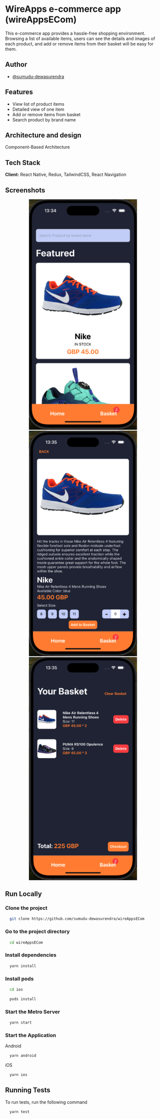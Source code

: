 
# WireApps e-commerce app (wireAppsECom)
This e-commerce app provides a hassle-free shopping environment. Browsing a list of available items, users can see the details and images of each product, and add or remove items from their basket will be easy for them.




## Author

- [@sumudu-dewasurendra](https://github.com/sumudu-dewasurendra)


## Features

- View list of product items
- Detailed view of one item
- Add or remove items from basket
- Search product by brand name


## Architecture and design

Component-Based Architecture



## Tech Stack

**Client:** React Native, Redux, TailwindCSS, React Navigation


## Screenshots

<p align="center">
  <img src="/screenShots/SS1.png" width="350" title="Home Screen">
  <img src="/screenShots/SS2.png" width="350" title="Detailed View Screen">
  <img src="/screenShots/SS3.png" width="350" title="Basket Screen">
</p>


## Run Locally

### Clone the project

```bash
  git clone https://github.com/sumudu-dewasurendra/wireAppsECom
```

### Go to the project directory

```bash
  cd wireAppsECom
```

### Install dependencies

```bash
  yarn install
```

### Install pods

```bash
  cd ios
```
```bash
  pods install
```

### Start the Metro Server

```bash
  yarn start
```

### Start the Application

Android

```bash
  yarn android
```

iOS

```bash
  yarn ios
```


## Running Tests

To run tests, run the following command

```bash
  yarn test
```

